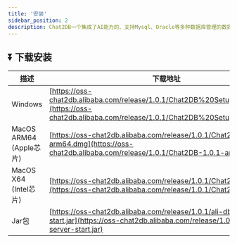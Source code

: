 ```yaml
---
title: '安装'
sidebar_position: 2
description: Chat2DB一个集成了AI能力的、支持Mysql、Oracle等多种数据库管理的数据库客户端工具
---
```


## ⏬ 下载安装
| 描述                   | 下载地址                                                                                                                                                                                                                                       |
|-----------------------|--------------------------------------------------------------------------------------------------------------------------------------------------------------------------------------------------------------------------------------------|
| Windows               | [https://oss-chat2db.alibaba.com/release/1.0.1/Chat2DB%20Setup%201.0.1.exe](https://oss-chat2db.alibaba.com/release/1.0.1/Chat2DB%20Setup%201.0.1.exe) |
| MacOS ARM64 (Apple芯片) | [https://oss-chat2db.alibaba.com/release/1.0.1/Chat2DB-1.0.1-arm64.dmg](https://oss-chat2db.alibaba.com/release/1.0.1/Chat2DB-1.0.1-arm64.dmg) |
| MacOS X64 (Intel芯片)   | [https://oss-chat2db.alibaba.com/release/1.0.1/Chat2DB-1.0.1.dmg](https://oss-chat2db.alibaba.com/release/1.0.1/Chat2DB-1.0.1.dmg) |       
| Jar包                  | [https://oss-chat2db.alibaba.com/release/1.0.1/ali-dbhub-server-start.jar](https://oss-chat2db.alibaba.com/release/1.0.1/ali-dbhub-server-start.jar) |                                                                                                                
